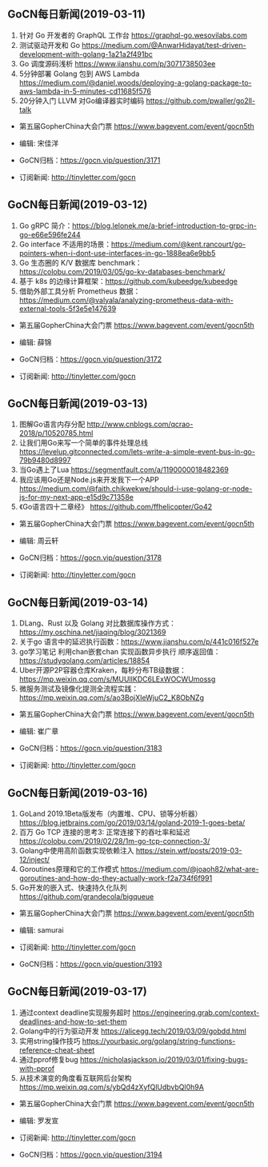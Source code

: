 ## GoCN每日新闻(2019-03-11)

1. 针对 Go 开发者的 GraphQL 工作台 https://graphql-go.wesovilabs.com
2. 测试驱动开发和 Go https://medium.com/@AnwarHidayat/test-driven-development-with-golang-1a21a2f491bc
3. Go 调度源码浅析 https://www.jianshu.com/p/3071738503ee
4. 5分钟部署 Golang 包到 AWS Lambda https://medium.com/@daniel.woods/deploying-a-golang-package-to-aws-lambda-in-5-minutes-cd11685f576
5. 20分钟入门 LLVM 对Go编译器实时编码 https://github.com/pwaller/go2ll-talk

* 第五届GopherChina大会门票 https://www.bagevent.com/event/gocn5th  

* 编辑: 宋佳洋 
* GoCN归档：https://gocn.vip/question/3171
* 订阅新闻: http://tinyletter.com/gocn


## GoCN每日新闻(2019-03-12)

1. Go gRPC 简介：https://blog.lelonek.me/a-brief-introduction-to-grpc-in-go-e66e596fe244
2. Go interface 不适用的场景：https://medium.com/@kent.rancourt/go-pointers-when-i-dont-use-interfaces-in-go-1888ea6e9bb5
3. Go 生态圈的 K/V 数据库 benchmark： https://colobu.com/2019/03/05/go-kv-databases-benchmark/
4. 基于 k8s 的边缘计算框架：https://github.com/kubeedge/kubeedge
5. 借助外部工具分析 Prometheus 数据：https://medium.com/@valyala/analyzing-prometheus-data-with-external-tools-5f3e5e147639

* 第五届GopherChina大会门票 https://www.bagevent.com/event/gocn5th  

* 编辑: 薛锦
* GoCN归档：https://gocn.vip/question/3172
* 订阅新闻: http://tinyletter.com/gocn


## GoCN每日新闻(2019-03-13)

1. 图解Go语言内存分配 http://www.cnblogs.com/qcrao-2018/p/10520785.html
2. 让我们用Go来写一个简单的事件处理总线 https://levelup.gitconnected.com/lets-write-a-simple-event-bus-in-go-79b9480d8997
3. 当Go遇上了Lua https://segmentfault.com/a/1190000018482369
4. 我应该用Go还是Node.js来开发我下一个APP https://medium.com/@faith.chikwekwe/should-i-use-golang-or-node-js-for-my-next-app-e15d9c71358e
5. 《Go语言四十二章经》 https://github.com/ffhelicopter/Go42

* 第五届GopherChina大会门票 https://www.bagevent.com/event/gocn5th  

* 编辑: 周云轩
* GoCN归档：https://gocn.vip/question/3178
* 订阅新闻: http://tinyletter.com/gocn

## GoCN每日新闻(2019-03-14)

1. DLang、Rust 以及 Golang 对比数据库操作方式： https://my.oschina.net/jiaqing/blog/3021369
2. 关于go 语言中的延迟执行函数：https://www.jianshu.com/p/441c016f527e
3. go学习笔记 利用chan嵌套chan 实现函数异步执行 顺序返回值： https://studygolang.com/articles/18854
4. Uber开源P2P容器仓库Kraken，每秒分布TB级数据：https://mp.weixin.qq.com/s/MUUlIKDC6LExWOCWUmossg
5. 微服务测试及镜像化提测全流程实践：https://mp.weixin.qq.com/s/ao3BojXIeWjuC2_K8ObNZg

* 第五届GopherChina大会门票 https://www.bagevent.com/event/gocn5th  

* 编辑: 崔广章
* GoCN归档：https://gocn.vip/question/3183
* 订阅新闻: http://tinyletter.com/gocn

## GoCN每日新闻(2019-03-16)

1. GoLand 2019.1Beta版发布（内置堆、CPU、锁等分析器）https://blog.jetbrains.com/go/2019/03/14/goland-2019-1-goes-beta/
2. 百万 Go TCP 连接的思考3: 正常连接下的吞吐率和延迟  https://colobu.com/2019/02/28/1m-go-tcp-connection-3/
3. Golang中使用高阶函数实现依赖注入  https://stein.wtf/posts/2019-03-12/inject/
4. Goroutines原理和它的工作模式 https://medium.com/@joaoh82/what-are-goroutines-and-how-do-they-actually-work-f2a734f6f991
5. Go开发的嵌入式、快速持久化队列 https://github.com/grandecola/bigqueue

* 第五届GopherChina大会门票 https://www.bagevent.com/event/gocn5th

* 编辑: samurai
* 订阅新闻: http://tinyletter.com/gocn
* GoCN归档：https://gocn.vip/question/3193


## GoCN每日新闻(2019-03-17) 
1. 通过context deadline实现服务超时 https://engineering.grab.com/context-deadlines-and-how-to-set-them
2. Golang中的行为驱动开发 https://alicegg.tech/2019/03/09/gobdd.html 
3. 实用string操作技巧 https://yourbasic.org/golang/string-functions-reference-cheat-sheet
4. 通过pprof修复bug https://nicholasjackson.io/2019/03/01/fixing-bugs-with-pprof
5. 从技术演变的角度看互联网后台架构 https://mp.weixin.qq.com/s/ybQd4zXyfQlUdbvbQl0h9A

* 第五届GopherChina大会门票 https://www.bagevent.com/event/gocn5th

* 编辑: 罗发宣
* 订阅新闻: http://tinyletter.com/gocn
* GoCN归档：https://gocn.vip/question/3194
